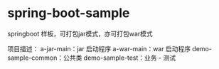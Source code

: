 # spring-boot-sample
springboot 样板，可打包jar模式，亦可打包war模式

项目描述：
a-jar-main：jar 启动程序
a-war-main：war 启动程序
demo-sample-common：公共类
demo-sample-test：业务 - 测试


